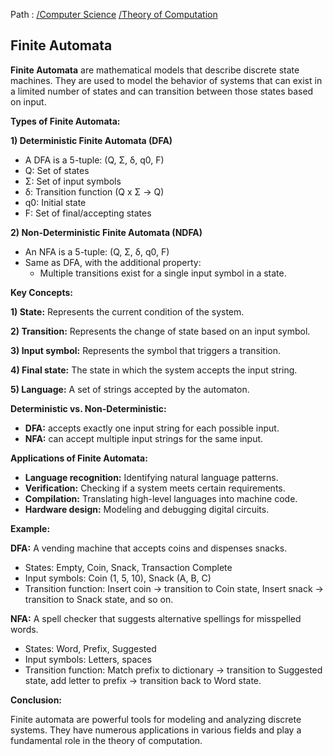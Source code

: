 Path : [/Computer Science](<..\..\index.md>) [/Theory of Computation](<..\index.md>)
## Finite Automata

**Finite Automata** are mathematical models that describe discrete state machines. They are used to model the behavior of systems that can exist in a limited number of states and can transition between those states based on input.

**Types of Finite Automata:**

**1) Deterministic Finite Automata (DFA)**

- A DFA is a 5-tuple: (Q, Σ, δ, q0, F)
- Q: Set of states
- Σ: Set of input symbols
- δ: Transition function (Q x Σ -> Q)
- q0: Initial state
- F: Set of final/accepting states


**2) Non-Deterministic Finite Automata (NDFA)**

- An NFA is a 5-tuple: (Q, Σ, δ, q0, F)
- Same as DFA, with the additional property:
    - Multiple transitions exist for a single input symbol in a state.


**Key Concepts:**

**1) State:** Represents the current condition of the system.

**2) Transition:** Represents the change of state based on an input symbol.

**3) Input symbol:** Represents the symbol that triggers a transition.

**4) Final state:** The state in which the system accepts the input string.

**5) Language:** A set of strings accepted by the automaton.


**Deterministic vs. Non-Deterministic:**

- **DFA:** accepts exactly one input string for each possible input.
- **NFA:** can accept multiple input strings for the same input.


**Applications of Finite Automata:**

- **Language recognition:** Identifying natural language patterns.
- **Verification:** Checking if a system meets certain requirements.
- **Compilation:** Translating high-level languages into machine code.
- **Hardware design:** Modeling and debugging digital circuits.


**Example:**

**DFA:** A vending machine that accepts coins and dispenses snacks.
- States: Empty, Coin, Snack, Transaction Complete
- Input symbols: Coin (1, 5, 10), Snack (A, B, C)
- Transition function: Insert coin -> transition to Coin state, Insert snack -> transition to Snack state, and so on.


**NFA:** A spell checker that suggests alternative spellings for misspelled words.
- States: Word, Prefix, Suggested
- Input symbols: Letters, spaces
- Transition function: Match prefix to dictionary -> transition to Suggested state, add letter to prefix -> transition back to Word state.


**Conclusion:**

Finite automata are powerful tools for modeling and analyzing discrete systems. They have numerous applications in various fields and play a fundamental role in the theory of computation.
